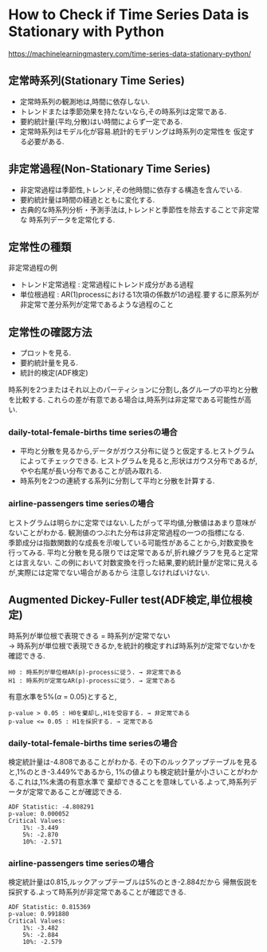 # How to Check if Time Series Data is Stationary with Python
https://machinelearningmastery.com/time-series-data-stationary-python/

## 定常時系列(Stationary Time Series)
- 定常時系列の観測地は,時間に依存しない.
- トレンドまたは季節効果を持たないなら,その時系列は定常である.
- 要約統計量(平均,分散)はい時間によらず一定である.
- 定常時系列はモデル化が容易.統計的モデリングは時系列の定常性を
仮定する必要がある.

## 非定常過程(Non-Stationary Time Series)
- 非定常過程は季節性,トレンド,その他時間に依存する構造を含んでいる.
- 要約統計量は時間の経過とともに変化する.
- 古典的な時系列分析・予測手法は,トレンドと季節性を除去することで非定常な
時系列データを定常化する.

## 定常性の種類
非定常過程の例
- トレンド定常過程 : 定常過程にトレンド成分がある過程 
- 単位根過程 : AR(1)processにおける1次項の係数が1の過程.要するに原系列が非定常で差分系列が定常であるような過程のこと

## 定常性の確認方法
- プロットを見る.
- 要約統計量を見る.
- 統計的検定(ADF検定)

時系列を2つまたはそれ以上のパーティションに分割し,各グループの平均と分散を比較する.
これらの差が有意である場合は,時系列は非定常である可能性が高い.

### daily-total-female-births time seriesの場合
- 平均と分散を見るから,データがガウス分布に従うと仮定する.ヒストグラムによってチェックできる.
ヒストグラムを見ると,形状はガウス分布であるが,やや右尾が長い分布であることが読み取れる.
- 時系列を2つの連続する系列に分割して平均と分散を計算する.

### airline-passengers time seriesの場合
ヒストグラムは明らかに定常ではない.したがって平均値,分散値はあまり意味がないことがわかる.
観測値のつぶれた分布は非定常過程の一つの指標になる.  
季節成分は指数関数的な成長を示唆している可能性があることから,対数変換を行ってみる.
平均と分散を見る限りでは定常であるが,折れ線グラフを見ると定常とは言えない.
この例において対数変換を行った結果,要約統計量が定常に見えるが,実際には定常でない場合があるから
注意しなければいけない.

## Augmented Dickey-Fuller test(ADF検定,単位根検定)
時系列が単位根で表現できる = 時系列が定常でない  
→ 時系列が単位根で表現できるか,を統計的検定すれば時系列が定常でないかを確認できる.  
```
H0 : 時系列が単位根AR(p)-processに従う. → 非定常である
H1 : 時系列が定常なAR(p)-processに従う. → 定常である

```

有意水準を5%($\alpha$ = 0.05)とすると,
```
p-value > 0.05 : H0を棄却し,H1を受容する. → 非定常である
p-value <= 0.05 : H1を採択する. → 定常である
```

### daily-total-female-births time seriesの場合
検定統計量は-4.808であることがわかる.
その下のルックアップテーブルを見ると,1%のとき-3.449%であるから,
1%の値よりも検定統計量が小さいことがわかる.これは,1%未満の有意水準で
棄却できることを意味している.よって,時系列データが定常であることが確認できる.

```
ADF Statistic: -4.808291
p-value: 0.000052
Critical Values:
	1%: -3.449
	5%: -2.870
	10%: -2.571
```

### airline-passengers time seriesの場合
検定統計量は0.815,ルックアップテーブルは5%のとき-2.884だから
帰無仮説を採択する.よって時系列が非定常であることが確認できる.
```
ADF Statistic: 0.815369
p-value: 0.991880
Critical Values:
	1%: -3.482
	5%: -2.884
	10%: -2.579
```